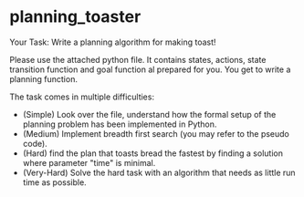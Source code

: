 # planning_toaster

Your Task: Write a planning algorithm for making toast!

Please use the attached python file. It contains states, actions, state transition function and goal function al prepared for you. You get to write a planning function.

The task comes in multiple difficulties:
- (Simple) Look over the file, understand how the formal setup of the planning problem has been implemented in Python.
- (Medium) Implement breadth first search (you may refer to the pseudo code).
- (Hard) find the plan that toasts bread the fastest by finding a solution where parameter "time" is minimal.
- (Very-Hard) Solve the hard task with an algorithm that needs as little run time as possible.
